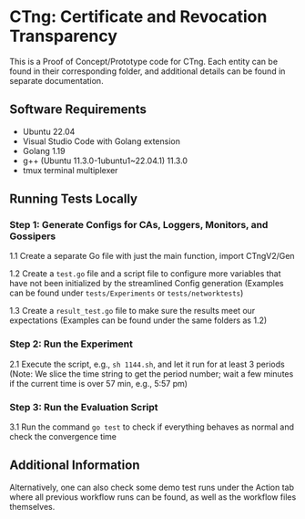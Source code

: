 # CTng: Certificate and Revocation Transparency

This is a Proof of Concept/Prototype code for CTng. Each entity can be found in their corresponding folder, and additional details can be found in separate documentation.

## Software Requirements

- Ubuntu 22.04
- Visual Studio Code with Golang extension
- Golang 1.19
- g++ (Ubuntu 11.3.0-1ubuntu1~22.04.1) 11.3.0
- tmux terminal multiplexer

## Running Tests Locally

### Step 1: Generate Configs for CAs, Loggers, Monitors, and Gossipers

1.1 Create a separate Go file with just the main function, import CTngV2/Gen

1.2 Create a `test.go` file and a script file to configure more variables that have not been initialized by the streamlined Config generation (Examples can be found under `tests/Experiments` or `tests/networktests`)

1.3 Create a `result_test.go` file to make sure the results meet our expectations (Examples can be found under the same folders as 1.2)

### Step 2: Run the Experiment

2.1 Execute the script, e.g., `sh 1144.sh`, and let it run for at least 3 periods (Note: We slice the time string to get the period number; wait a few minutes if the current time is over 57 min, e.g., 5:57 pm)

### Step 3: Run the Evaluation Script

3.1 Run the command `go test` to check if everything behaves as normal and check the convergence time

## Additional Information

Alternatively, one can also check some demo test runs under the Action tab where all previous workflow runs can be found, as well as the workflow files themselves.
